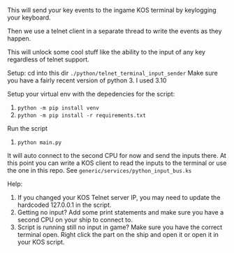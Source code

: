 This will send your key events to the ingame KOS terminal by keylogging your keyboard.

Then we use a telnet client in a separate thread to write the events as they happen.

This will unlock some cool stuff like the ability to the input of any key regardless of telnet support.

Setup:
cd into this dir `./python/telnet_terminal_input_sender`
Make sure you have a fairly recent version of python 3. I used 3.10

Setup your virtual env with the depedencies for the script:
1) `python -m pip install venv`
2) `python -m pip install -r requirements.txt`

Run the script
1) `python main.py`

It will auto connect to the second CPU for now and send the inputs there.
At this point you can write a KOS client to read the inputs to the terminal or use the one in this repo.
See `generic/services/python_input_bus.ks`


Help:
1) If you changed your KOS Telnet server IP, you may need to update the hardcoded 127.0.0.1 in the script.
2) Getting no input? Add some print statements and make sure you have a second CPU on your ship to connect to.
3) Script is running still no input in game? Make sure you have the correct terminal open. Right click the part on the ship and open it or open it in your KOS script.
